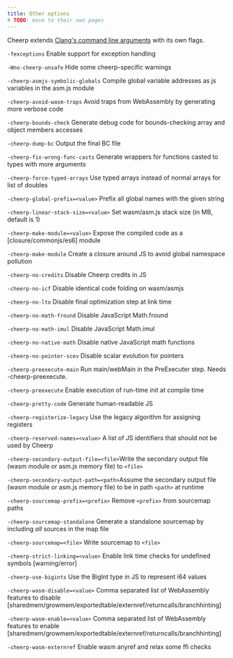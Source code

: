 ```yaml
---
title: Other options
# TODO: move to their own pages
---
```


Cheerp extends [Clang's command line arguments](https://clang.llvm.org/docs/ClangCommandLineReference.html) with its own flags.

`-fexceptions` Enable support for exception handling

`-Wno-cheerp-unsafe` Hide some cheerp-specific warnings

`-cheerp-asmjs-symbolic-globals` Compile global variable addresses as js variables in the asm.js module

`-cheerp-avoid-wasm-traps` Avoid traps from WebAssembly by generating more verbose code

`-cheerp-bounds-check` Generate debug code for bounds-checking array and object members accesses

`-cheerp-dump-bc` Output the final BC file

`-cheerp-fix-wrong-func-casts` Generate wrappers for functions casted to types with more arguments

`-cheerp-force-typed-arrays` Use typed arrays instead of normal arrays for list of doubles

`-cheerp-global-prefix=<value>` Prefix all global names with the given string

`-cheerp-linear-stack-size=<value>` Set wasm/asm.js stack size (in MB, default is 1)

`-cheerp-make-module=<value>` Expose the compiled code as a [closure/commonjs/es6] module

`-cheerp-make-module` Create a closure around JS to avoid global namespace pollution

`-cheerp-no-credits` Disable Cheerp credits in JS

`-cheerp-no-icf` Disable identical code folding on wasm/asmjs

`-cheerp-no-lto` Disable final optimization step at link time

`-cheerp-no-math-fround` Disable JavaScript Math.fround

`-cheerp-no-math-imul` Disable JavaScript Math.imul

`-cheerp-no-native-math` Disable native JavaScript math functions

`-cheerp-no-pointer-scev` Disable scalar evolution for pointers

`-cheerp-preexecute-main` Run main/webMain in the PreExecuter step. Needs -cheerp-preexecute.

`-cheerp-preexecute` Enable execution of run-time init at compile time

`-cheerp-pretty-code` Generate human-readable JS

`-cheerp-registerize-legacy` Use the legacy algorithm for assigning registers

`-cheerp-reserved-names=<value>` A list of JS identifiers that should not be used by Cheerp

`-cheerp-secondary-output-file=<file>`Write the secondary output file (wasm module or asm.js memory file) to `<file>`

`-cheerp-secondary-output-path=<path>`Assume the secondary output file (wasm module or asm.js memory file) to be in path `<path>` at runtime

`-cheerp-sourcemap-prefix=<prefix>` Remove `<prefix>` from sourcemap paths

`-cheerp-sourcemap-standalone` Generate a standalone sourcemap by including _all_ sources in the map file

`-cheerp-sourcemap=<file>` Write sourcemap to `<file>`

`-cheerp-strict-linking=<value>` Enable link time checks for undefined symbols [warning/error]

`-cheerp-use-bigints` Use the BigInt type in JS to represent i64 values

`-cheerp-wasm-disable=<value>` Comma separated list of WebAssembly features to disable [sharedmem/growmem/exportedtable/externref/returncalls/branchhinting]

`-cheerp-wasm-enable=<value>` Comma separated list of WebAssembly features to enable [sharedmem/growmem/exportedtable/externref/returncalls/branchhinting]

`-cheerp-wasm-externref` Enable wasm anyref and relax some ffi checks
